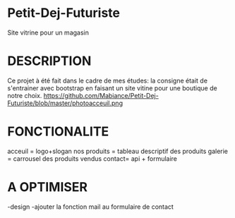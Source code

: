 # Petit-Dej-Futuriste
Site vitrine pour un magasin

# DESCRIPTION
Ce projet à été fait dans le cadre de mes études: la consigne était de s'entrainer avec bootstrap en faisant un site vitine 
pour une boutique de notre choix.
https://github.com/Mabiance/Petit-Dej-Futuriste/blob/master/photoacceuil.png


# FONCTIONALITE
acceuil = logo+slogan
nos produits = tableau descriptif des produits
galerie = carrousel des produits vendus
contact= api + formulaire

# A OPTIMISER
-design
-ajouter la fonction mail au formulaire de contact
